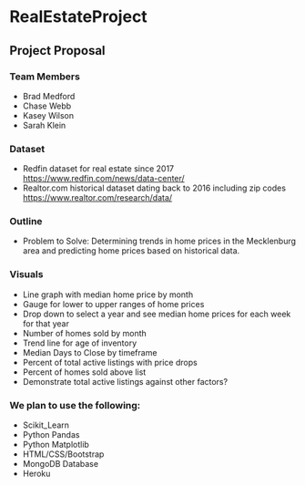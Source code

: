 # RealEstateProject

## Project Proposal

### Team Members
* Brad Medford
* Chase Webb
* Kasey Wilson
* Sarah Klein

### Dataset 
* Redfin dataset for real estate since 2017
https://www.redfin.com/news/data-center/
* Realtor.com historical dataset dating back to 2016 including zip codes
https://www.realtor.com/research/data/


### Outline
* Problem to Solve: Determining trends in home prices in the Mecklenburg area and predicting home prices based on historical data. 

### Visuals
* Line graph with median home price by month 
* Gauge for lower to upper ranges of home prices
* Drop down to select a year and see median home prices for each week for that year
* Number of homes sold by month 
* Trend line for age of inventory 
* Median Days to Close by timeframe
* Percent of total active listings with price drops
* Percent of homes sold above list
* Demonstrate total active listings against other factors?

### We plan to use the following:
* Scikit_Learn
* Python Pandas
* Python Matplotlib
* HTML/CSS/Bootstrap
* MongoDB Database
* Heroku 
